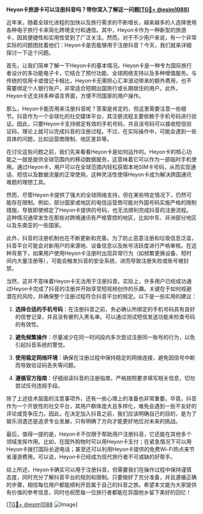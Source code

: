**Heyon卡旅游卡可以注册抖音吗？带你深入了解这一问题[[TG💪+ @esim1088](https://t.me/s/esim1088)]**

近年来，随着全球化进程的加快以及旅行需求的不断增长，越来越多的人选择使用各种电子旅行卡来简化跨境支付和通信。其中，Heyon卡作为一种新型的旅游卡，因其便捷性和实用性受到了广泛关注。然而，对于不少用户来说，有一个非常实际的问题困扰着他们：Heyon卡是否能够用于注册抖音？今天，我们就来详细探讨一下这个问题。

首先，让我们简单了解一下Heyon卡的基本情况。Heyon卡是一种专为国际旅行者设计的多功能电子卡，它结合了预付功能、全球网络支持以及多种增值服务。与传统的信用卡或借记卡相比，Heyon卡无需担心汇率波动带来的额外费用，也不需要绑定个人银行账户，非常适合短期出国旅行或长期居住的用户。此外，Heyon卡还支持多种语言界面，方便不同国家的用户操作。

那么，Heyon卡能否用来注册抖音呢？答案是肯定的，但这里需要注意一些细节。抖音作为一个全球化的社交媒体平台，其注册流程主要依赖于手机号码进行验证。因此，只要Heyon卡支持绑定有效的手机号码，并且该号码可以接收短信验证码，理论上就可以完成抖音的注册过程。不过，在实际操作中，可能会遇到一些具体的问题，比如运营商限制、地区差异等。

在讨论这些问题之前，我们先来看看Heyon卡是如何运作的。Heyon卡的核心功能之一就是提供全球范围内的移动数据服务，这意味着它可以作为一部临时手机使用。通过Heyon卡，用户可以在全球范围内轻松获取本地SIM卡号码，从而实现通话、短信以及数据流量的正常使用。这种灵活性使得Heyon卡成为解决跨国通讯难题的理想工具。

然而，尽管Heyon卡提供了强大的全球网络支持，但在某些特定情况下，仍然可能存在限制。例如，部分国家或地区的电信运营商可能对外国号码实施严格的限制措施，导致即使绑定了Heyon卡提供的号码，也无法顺利完成抖音的注册流程。这种情况通常发生在那些对跨境通讯有严格管控的地区，比如中东、非洲部分地区以及东南亚的一些国家。

此外，抖音的注册机制也在不断更新和完善。为了防止恶意注册和垃圾信息泛滥，抖音平台可能会对新用户的来源地、设备信息以及账号活跃度进行严格审核。在这种背景下，如果用户使用Heyon卡注册时出现异常行为（如频繁更换设备、短时间内大量注册等），可能会触发抖音的安全系统，进而导致注册失败或账号被封禁。

当然，这并不意味着Heyon卡无法用于注册抖音。实际上，许多用户已经成功通过Heyon卡完成了抖音的注册并开始享受短视频创作的乐趣。关键在于如何规避潜在的风险，并确保整个注册过程符合抖音平台的规定。以下是一些实用的建议：

1. **选择合适的手机号码**：在注册抖音之前，务必确认所绑定的手机号码具有良好的信誉记录，并且没有被列入黑名单。可以通过测试短信发送功能来检查号码的有效性。
   
2. **避免频繁操作**：尽量减少在同一时间段内多次尝试注册同一账号的行为，以免引起抖音系统的警觉。
   
3. **使用稳定网络环境**：确保在注册过程中保持稳定的网络连接，避免因信号中断而导致验证码丢失等问题。
   
4. **遵循官方指南**：仔细阅读抖音的注册指南，严格按照要求填写相关信息，切勿尝试任何违规手段。

除了上述技术层面的注意事项外，还有一些心理上的准备也非常重要。毕竟，抖音作为一个开放性的社交平台，其用户群体庞大且多样化，难免会遇到一些不友好的评论或竞争压力。因此，在决定加入抖音之前，我们应该明确自己的目的，是为了娱乐消遣还是追求专业发展，只有明确了方向才能更好地应对未来的挑战。

最后，值得一提的是，Heyon卡不仅限于帮助用户注册抖音，它还能在其他多个领域发挥作用。比如，在国外购物时可以用Heyon卡支付；在紧急情况下可以用Heyon卡拨打国际长途电话；甚至还可以利用Heyon卡提供的免费Wi-Fi热点来节省漫游费用。可以说，Heyon卡已经成为现代旅行者不可或缺的好帮手。

综上所述，Heyon卡确实可以用于注册抖音，但需要我们在操作过程中保持谨慎态度，同时充分了解抖音平台的规则和限制。只要做好了充分准备，并且遵循正确的步骤，相信每位用户都能顺利开启属于自己的抖音之旅。希望本文能为大家提供有价值的参考信息，同时也祝愿每一位旅行者都能在异国他乡留下美好的回忆！

[[TG💪+ @esim1088](https://t.me/s/esim1088) ![Image](https://i.postimg.cc/4NQfJmqS/Snipaste-2025-05-13-00-14-12.png)]